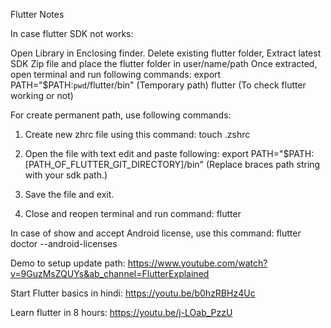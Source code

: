 Flutter Notes

In case flutter SDK not works:

Open Library in Enclosing finder.
Delete existing flutter folder, Extract latest SDK Zip file and place the flutter folder in user/name/path
Once extracted, open terminal and run following commands:
export PATH="$PATH:`pwd`/flutter/bin" (Temporary path)
 flutter (To check flutter working or not)

For create permanent path, use following commands:
1. Create new zhrc file using this command:
	touch .zshrc

2. Open the file with text edit and paste following:
	export PATH="$PATH:[PATH_OF_FLUTTER_GIT_DIRECTORY]/bin"
	(Replace braces path string with your sdk path.)

3. Save the file and exit.
4. Close and reopen terminal and run command: flutter

In case of show and accept Android license, use this command:
flutter doctor --android-licenses

Demo to setup update path:
https://www.youtube.com/watch?v=9GuzMsZQUYs&ab_channel=FlutterExplained

Start Flutter basics in hindi:
https://youtu.be/b0hzRBHz4Uc

Learn flutter in 8 hours:
https://youtu.be/j-LOab_PzzU

